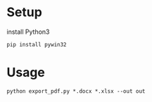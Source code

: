 # Setup

install Python3

```
pip install pywin32
```

# Usage

```
python export_pdf.py *.docx *.xlsx --out out
```
